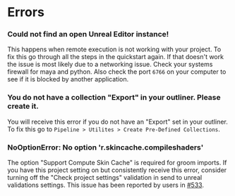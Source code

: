 # Errors

### Could not find an open Unreal Editor instance!
This happens when remote execution is not working with your project. To fix this go through all the steps
in the quickstart again. If that doesn't work the issue is most likely due to a
networking issue. Check your systems firewall for maya and python. Also check the port `6766` on your computer to see
if it is blocked by another application.

### You do not have a collection "Export" in your outliner. Please create it.
You will receive this error if you do not have an "Export" set in your outliner. To fix this go to
`Pipeline > Utilites > Create Pre-Defined Collections`.

### NoOptionError: No option 'r.skincache.compileshaders'
The option "Support Compute Skin Cache" is required for groom imports. If you have this project setting
on but consistently receive this error, consider turning off the "Check project settings" validation in
send to unreal validations settings. This issue has been reported by users in [#533](https://github.com/JoshQuake/BlenderTools/issues/533).
